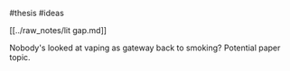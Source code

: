 #thesis
#ideas

[[../raw_notes/lit gap.md]]

Nobody's looked at vaping as gateway back to smoking? Potential paper topic. 